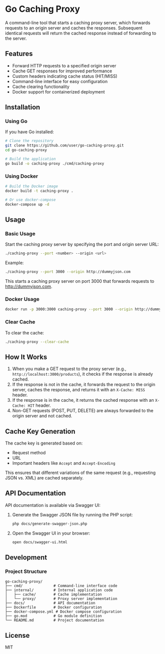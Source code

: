 # Go Caching Proxy

A command-line tool that starts a caching proxy server, which forwards requests to an origin server and caches the responses. Subsequent identical requests will return the cached response instead of forwarding to the server.

## Features

- Forward HTTP requests to a specified origin server
- Cache GET responses for improved performance
- Custom headers indicating cache status (HIT/MISS)
- Command-line interface for easy configuration
- Cache clearing functionality
- Docker support for containerized deployment

## Installation

### Using Go

If you have Go installed:

```bash
# Clone the repository
git clone https://github.com/user/go-caching-proxy.git
cd go-caching-proxy

# Build the application
go build -o caching-proxy ./cmd/caching-proxy
```

### Using Docker

```bash
# Build the Docker image
docker build -t caching-proxy .

# Or use docker-compose
docker-compose up -d
```

## Usage

### Basic Usage

Start the caching proxy server by specifying the port and origin server URL:

```bash
./caching-proxy --port <number> --origin <url>
```

Example:

```bash
./caching-proxy --port 3000 --origin http://dummyjson.com
```

This starts a caching proxy server on port 3000 that forwards requests to http://dummyjson.com.

### Docker Usage

```bash
docker run -p 3000:3000 caching-proxy --port 3000 --origin http://dummyjson.com
```

### Clear Cache

To clear the cache:

```bash
./caching-proxy --clear-cache
```

## How It Works

1. When you make a GET request to the proxy server (e.g., `http://localhost:3000/products`), it checks if the response is already cached.
2. If the response is not in the cache, it forwards the request to the origin server, caches the response, and returns it with an `X-Cache: MISS` header.
3. If the response is in the cache, it returns the cached response with an `X-Cache: HIT` header.
4. Non-GET requests (POST, PUT, DELETE) are always forwarded to the origin server and not cached.

## Cache Key Generation

The cache key is generated based on:
- Request method
- URL
- Important headers like `Accept` and `Accept-Encoding`

This ensures that different variations of the same request (e.g., requesting JSON vs. XML) are cached separately.

## API Documentation

API documentation is available via Swagger UI:

1. Generate the Swagger JSON file by running the PHP script:
   ```bash
   php docs/generate-swagger-json.php
   ```

2. Open the Swagger UI in your browser:
   ```bash
   open docs/swagger-ui.html
   ```

## Development

### Project Structure

```
go-caching-proxy/
├── cmd/              # Command-line interface code
├── internal/         # Internal application code
│   ├── cache/        # Cache implementation
│   └── proxy/        # Proxy server implementation
├── docs/             # API documentation
├── Dockerfile        # Docker configuration
├── docker-compose.yml # Docker compose configuration
├── go.mod            # Go module definition
└── README.md         # Project documentation
```

## License

MIT

